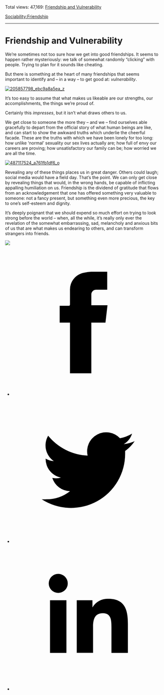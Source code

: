 Total views: 47,169: [Friendship and Vulnerability](https://www.theschooloflife.com/thebookoflife/friendship-and-vulnerability/)

[Sociability:](https://www.theschooloflife.com/thebookoflife/category/sociability/)[Friendship](https://www.theschooloflife.com/thebookoflife/category/sociability/friendship/)

* * *

# Friendship and Vulnerability
<style>
						.alignnone {
  display: block;
  margin-left: auto;
  margin-right: auto;
  align: center:
}

.addtoany_share_save_container {
display:none;
}

.wp-block-image {
		display: block;
  margin-left: auto;
  margin-right: auto;
  width: 50%;
}

.aligncenter {
display: block;
  margin-left: auto;
  margin-right: auto;
  align: center:
}

@media only screen and (max-width: 500px) {
  .wp-block-image {
		display: block;
  margin-left: auto;
  margin-right: auto;
  width: 100%;
} }

h1 {max-width: 600px !important;
}
.s18-single-post .content-area .site-main article .post-cat-header-display + .old-wrapper p {
    font-size: 1.200em
}
						</style>

We’re sometimes not too sure how we get into good friendships. It seems to happen rather mysteriously: we talk of somewhat randomly “clicking” with people. Trying to plan for it sounds like cheating.

But there is something at the heart of many friendships that seems important to identify and – in a way – to get good at: _vulnerability_.

[![205857798_ebc9a8a5ea_z](https://www.theschooloflife.com/thebookoflife/wp-content/uploads/2015/09/205857798_ebc9a8a5ea_z.jpg)](http://www.thebookoflife.org/wp-content/uploads/2015/09/205857798_ebc9a8a5ea_z.jpg)

It’s too easy to assume that what makes us likeable are our strengths, our accomplishments, the things we’re proud of.

Certainly this _impresses_, but it isn’t what draws others to us.

We get close to someone the more they – and we – find ourselves able gracefully to depart from the official story of what human beings are like, and can start to show the awkward truths which underlie the cheerful facade. These are the truths with which we have been lonely for too long: how unlike ‘normal’ sexuality our sex lives actually are; how full of envy our careers are proving; how unsatisfactory our family can be; how worried we are all the time.

[![487117524_a761fb1df6_o](https://www.theschooloflife.com/thebookoflife/wp-content/uploads/2015/09/487117524_a761fb1df6_o.jpg)](http://www.thebookoflife.org/wp-content/uploads/2015/09/487117524_a761fb1df6_o.jpg)

Revealing any of these things places us in great danger. Others could laugh; social media would have a field day. That’s the point. We can only get close by revealing things that would, in the wrong hands, be capable of inflicting appalling humiliation on us. Friendship is the dividend of gratitude that flows from an acknowledgement that one has offered something very valuable to someone: not a fancy present, but something even more precious, the key to one’s self-esteem and dignity.

It’s deeply poignant that we should expend so much effort on trying to look strong before the world – when, all the while, it’s really only ever the revelation of the somewhat embarrassing, sad, melancholy and anxious bits of us that are what makes us endearing to others, and can transform strangers into friends.

[![](https://img.youtube.com/vi/5n6gbpCqA5g/0.jpg)](https://www.youtube.com/embed/5n6gbpCqA5g '')
<style>
    .iframe-class { display: block !important; }
</style>

- [<svg xmlns="http://www.w3.org/2000/svg" viewbox="0 0 26 26"><title>Facebook</title>
                    <g>
                        <path d="M8.38,10H9.92c.2,0,.29,0,.29-.28,0-.82,0-1.64,0-2.46a3.05,3.05,0,0,1,2.57-3.15A7.22,7.22,0,0,1,14,3.95c.86,0,1.71,0,2.57,0h.25v3.2h-2A.85.85,0,0,0,14,8c0,.62,0,1.24,0,1.91h2.87L16.51,13H14v9H10.21V13H8.38Z"></path>
                    </g>
                </svg>](http://www.facebook.com/sharer/sharer.php?u=https://www.theschooloflife.com/thebookoflife/friendship-and-vulnerability/)
- [<svg xmlns="http://www.w3.org/2000/svg" viewbox="0 0 26 26"><title>Twitter</title>
                    <path d="M21.69,7.9a6.75,6.75,0,0,1-1.94.53,3.39,3.39,0,0,0,1.48-1.87,6.76,6.76,0,0,1-2.14.82,3.38,3.38,0,0,0-5.75,3.08,9.59,9.59,0,0,1-7-3.53,3.38,3.38,0,0,0,1,4.51A3.36,3.36,0,0,1,5.89,11v0A3.38,3.38,0,0,0,8.6,14.37a3.39,3.39,0,0,1-1.53.06,3.38,3.38,0,0,0,3.15,2.35A6.78,6.78,0,0,1,6,18.22a6.87,6.87,0,0,1-.81,0A9.6,9.6,0,0,0,20,10.08q0-.22,0-.44A6.86,6.86,0,0,0,21.69,7.9Z"></path>
                </svg>](http://twitter.com/share?url=https://www.theschooloflife.com/thebookoflife/friendship-and-vulnerability/&text=&via=theschooloflife)
- [<svg xmlns="http://www.w3.org/2000/svg" viewbox="0 0 26 26"><title>LinkedIn</title>
<path class="cls-2" d="M6.67,10H9.58v9.36H6.67ZM8.13,5.32A1.69,1.69,0,1,1,6.44,7,1.69,1.69,0,0,1,8.13,5.32"></path><path class="cls-2" d="M11.41,10H14.2v1.28h0A3.06,3.06,0,0,1,17,9.75c2.95,0,3.49,1.94,3.49,4.46v5.14H17.57V14.79c0-1.09,0-2.48-1.51-2.48s-1.75,1.18-1.75,2.4v4.63H11.41Z"></path></svg>](https://www.linkedin.com/shareArticle?mini=true&url=https://www.theschooloflife.com/thebookoflife/friendship-and-vulnerability/)
